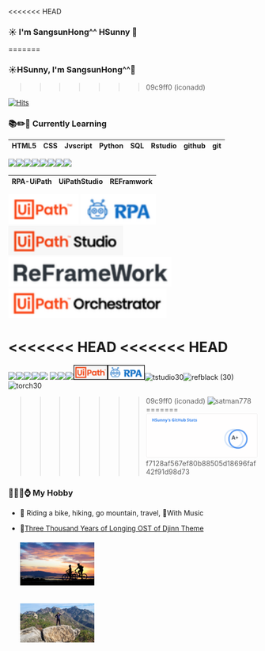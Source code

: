 <<<<<<< HEAD
### ☀️ I'm SangsunHong^^ HSunny 👋
=======
### ☀️HSunny,  I'm SangsunHong^^👋
>>>>>>> 09c9ff0 (iconadd)

 
[![Hits](https://hits.seeyoufarm.com/api/count/incr/badge.svg?url=https%3A%2F%2Fgithub.com%2FSangsunHong%2Fhit-counter&count_bg=%2379C83D&title_bg=%23555555&icon=&icon_color=%23E7E7E7&title=hits&edge_flat=false)](https://hits.seeyoufarm.com)

### 📚✏️📖 **Currently Learning**

| HTML5 | CSS  | Jvscript | Python | SQL  | Rstudio | github | git |
| ----- | ---- | -------- | ------ | ---- | ------- | ------ | --- |

<img src="https://img.shields.io/badge/html5-E34F26?style=for-the-badge&logo=html5&logoColor=white"><img src="https://img.shields.io/badge/fontawesome-339AF0?style=for-the-badge&logo=fontawesome&logoColor=white"><img src="https://img.shields.io/badge/css-1572B6?style=for-the-badge&logo=css3&logoColor=white"><img src="https://img.shields.io/badge/javascript-F7DF1E?style=for-the-badge&logo=javascript&logoColor=black"><img src="https://img.shields.io/badge/python-3776AB?style=for-the-badge&logo=python&logoColor=white"><img src="https://img.shields.io/badge/mysql-4479A1?style=for-the-badge&logo=mysql&logoColor=white"><img src="https://img.shields.io/badge/github-181717?style=for-the-badge&logo=github&logoColor=white"><img src="https://img.shields.io/badge/git-F05032?style=for-the-badge&logo=git&logoColor=white">

| RPA-UiPath | UiPathStudio | REFramwork |
| ---------- | ------------ | ---------- |

![30-uipath](/images/30-uipath.svg)
![30-stu](/images/rpa.svg)
![30-stu](/images/30-stu.svg)
![30-refw](/images/30-refw.svg)
![30-och](/images/30-och.svg)

<<<<<<< HEAD
<<<<<<< HEAD
=======
<img src="https://img.shields.io/badge/html5-E34F26?style=for-the-badge&logo=html5&logoColor=white"><img src="https://img.shields.io/badge/fontawesome-339AF0?style=for-the-badge&logo=fontawesome&logoColor=white"><img src="https://img.shields.io/badge/css-1572B6?style=for-the-badge&logo=css3&logoColor=white"><img src="https://img.shields.io/badge/javascript-F7DF1E?style=for-the-badge&logo=javascript&logoColor=black"><img src="https://img.shields.io/badge/python-3776AB?style=for-the-badge&logo=python&logoColor=white">
<img src="https://img.shields.io/badge/mysql-4479A1?style=for-the-badge&logo=mysql&logoColor=white"><img src="https://img.shields.io/badge/github-181717?style=for-the-badge&logo=github&logoColor=white"><img src="https://img.shields.io/badge/git-F05032?style=for-the-badge&logo=git&logoColor=white">![tuipath30](/images/tuipath30.png)![trpa30](/images/trpa30.png)![tstudio30](/images/tstudio30.png)![refblack (30)](/images/refblack%20(30).png)![torch30](/images/torch30.png)
>>>>>>> 09c9ff0 (iconadd)
![satman778](https://camo.githubusercontent.com/2da78db4a1c05f887a308d4772194d52c1c287470e487bc1765dbb1036290012/68747470733a2f2f6769746875622d726561646d652d73746174732e76657263656c2e6170702f6170692f746f702d6c616e67733f757365726e616d653d7361746d616e3737382673686f775f69636f6e733d74727565266c6f63616c653d656e266c61796f75743d636f6d70616374)
=======
[![HSunny GitHub stats](/images/api.svg)](https://github-readme-stats.vercel.app/api?username=SangsunHong)
>>>>>>> f7128af567ef80b88505d18696faf42f91d98d73


### 🚗🍺🍜⌚ **My Hobby**
- 🚴 Riding a bike, hiking, go mountain, travel, 🎸With Music
- 🎻[Three Thousand Years of Longing OST of Djinn Theme](https://youtu.be/GKq298nzvR0)

  ###### <img src="./images/cycle(600-350).png" alt="cycle(300-175).png" style="zoom: 25%;" />

  <img src="./images/mountain(600-317).png" alt="mountain(300-159).png" style="zoom: 25%;" />

